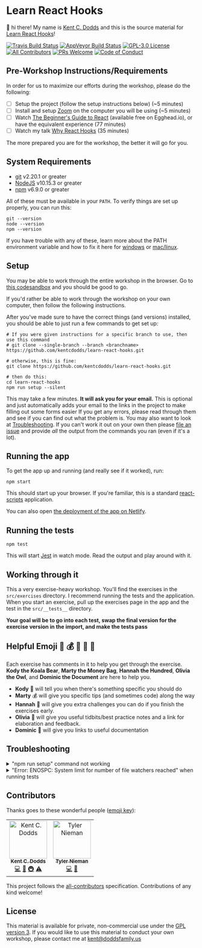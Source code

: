 # Learn React Hooks

👋 hi there! My name is [Kent C. Dodds](https://kentcdodds.com) and this is the
source material for [Learn React Hooks](https://kentcdodds.com/workshops/hooks)!

[![Travis Build Status][build-badge]][build]
[![AppVeyor Build Status][win-build-badge]][win-build]
[![GPL-3.0 License][license-badge]][license]
[![All Contributors](https://img.shields.io/badge/all_contributors-2-orange.svg?style=flat-square)](#contributors)
[![PRs Welcome][prs-badge]][prs] [![Code of Conduct][coc-badge]][coc]

## Pre-Workshop Instructions/Requirements

In order for us to maximize our efforts during the workshop, please do the
following:

- [ ] Setup the project (follow the setup instructions below) (~5 minutes)
- [ ] Install and setup [Zoom](https://zoom.us) on the computer you will be
      using (~5 minutes)
- [ ] Watch [The Beginner's Guide to React](https://kcd.im/beginner-react)
      (available free on Egghead.io), or have the equivalent experience (77
      minutes)
- [ ] Watch my talk
      [Why React Hooks](https://www.youtube.com/watch?v=zWsZcBiwgVE&list=PLV5CVI1eNcJgNqzNwcs4UKrlJdhfDjshf)
      (35 minutes)

The more prepared you are for the workshop, the better it will go for you.

## System Requirements

- [git][git] v2.20.1 or greater
- [NodeJS][node] v10.15.3 or greater
- [npm][npm] v6.9.0 or greater

All of these must be available in your `PATH`. To verify things are set up
properly, you can run this:

```
git --version
node --version
npm --version
```

If you have trouble with any of these, learn more about the PATH environment
variable and how to fix it here for [windows][win-path] or
[mac/linux][mac-path].

## Setup

You may be able to work through the entire workshop in the browser. Go to
[this codesandbox](https://codesandbox.io/s/github/kentcdodds/learn-react-hooks)
and you should be good to go.

If you'd rather be able to work through the workshop on your own computer, then
follow the following instructions.

After you've made sure to have the correct things (and versions) installed, you
should be able to just run a few commands to get set up:

```shell
# If you were given instructions for a specific branch to use, then use this command
# git clone --single-branch --branch <branchname> https://github.com/kentcdodds/learn-react-hooks.git

# otherwise, this is fine:
git clone https://github.com/kentcdodds/learn-react-hooks.git

# then do this:
cd learn-react-hooks
npm run setup --silent
```

This may take a few minutes. **It will ask you for your email.** This is
optional and just automatically adds your email to the links in the project to
make filling out some forms easier If you get any errors, please read through
them and see if you can find out what the problem is. You may also want to look
at [Troubleshooting](#troubleshooting). If you can't work it out on your own
then please [file an issue][issue] and provide _all_ the output from the
commands you ran (even if it's a lot).

## Running the app

To get the app up and running (and really see if it worked), run:

```shell
npm start
```

This should start up your browser. If you're familiar, this is a standard
[react-scripts](https://github.com/facebook/create-react-app) application.

You can also open
[the deployment of the app on Netlify](https://learn-react-hooks.netlify.com/).

## Running the tests

```shell
npm test
```

This will start [Jest](http://facebook.github.io/jest) in watch mode. Read the
output and play around with it.

## Working through it

This a very exercise-heavy workshop. You'll find the exercises in the
`src/exercises` directory. I recommend running the tests and the application.
When you start an exercise, pull up the exercises page in the app and the test
in the `src/__tests__` directory.

**Your goal will be to go into each test, swap the final version for the
exercise version in the import, and make the tests pass**

## Helpful Emoji 🐨 💰 💯 🦉 📜

Each exercise has comments in it to help you get through the exercise. **Kody
the Koala Bear**, **Marty the Money Bag**, **Hannah the Hundred**, **Olivia the
Owl**, and **Dominic the Document** are here to help you.

- **Kody** 🐨 will tell you when there's something specific you should do
- **Marty** 💰 will give you specific tips (and sometimes code) along the way
- **Hannah** 💯 will give you extra challenges you can do if you finish the
  exercises early.
- **Olivia** 🦉 will give you useful tidbits/best practice notes and a link for
  elaboration and feedback.
- **Dominic** 📜 will give you links to useful documentation

## Troubleshooting

<details>

<summary>"npm run setup" command not working</summary>

Here's what the setup script does. If it fails, try doing each of these things
individually yourself:

```
# verify your environment will work with the project
node ./scripts/verify

# install dependencies
npm install

# verify the project is ready to run
npm run build
npm run test:coverage
```

If any of those scripts fail, please try to work out what went wrong by the
error message you get. If you still can't work it out, feel free to [open an
issue][issue] with _all_ the output from that script. I will try to help if I
can.

</details>

<details>

<summary>"Error: ENOSPC: System limit for number of file watchers reached" when running tests</summary>

Per [this comment about the same issue](https://github.com/gatsbyjs/gatsby/issues/11406#issuecomment-458769756), try increasing your system's file watchers limit:
```
echo fs.inotify.max_user_watches=524288 | sudo tee -a /etc/sysctl.conf && sudo sysctl -p
```
> Read more about what’s happening at https://github.com/guard/listen/wiki/Increasing-the-amount-of-inotify-watchers#the-technical-details

</details>

## Contributors

Thanks goes to these wonderful people
([emoji key](https://github.com/kentcdodds/all-contributors#emoji-key)):

<!-- ALL-CONTRIBUTORS-LIST:START - Do not remove or modify this section -->
<!-- prettier-ignore -->
<table><tr><td align="center"><a href="https://kentcdodds.com"><img src="https://avatars.githubusercontent.com/u/1500684?v=3" width="100px;" alt="Kent C. Dodds"/><br /><sub><b>Kent C. Dodds</b></sub></a><br /><a href="https://github.com/kentcdodds/learn-react-hooks/commits?author=kentcdodds" title="Code">💻</a> <a href="https://github.com/kentcdodds/learn-react-hooks/commits?author=kentcdodds" title="Documentation">📖</a> <a href="#infra-kentcdodds" title="Infrastructure (Hosting, Build-Tools, etc)">🚇</a> <a href="https://github.com/kentcdodds/learn-react-hooks/commits?author=kentcdodds" title="Tests">⚠️</a></td><td align="center"><a href="http://tsnieman.net/"><img src="https://avatars3.githubusercontent.com/u/595711?v=4" width="100px;" alt="Tyler Nieman"/><br /><sub><b>Tyler Nieman</b></sub></a><br /><a href="https://github.com/kentcdodds/learn-react-hooks/commits?author=tsnieman" title="Code">💻</a> <a href="https://github.com/kentcdodds/learn-react-hooks/commits?author=tsnieman" title="Documentation">📖</a></td></tr></table>

<!-- ALL-CONTRIBUTORS-LIST:END -->

This project follows the
[all-contributors](https://github.com/kentcdodds/all-contributors)
specification. Contributions of any kind welcome!

## License

This material is available for private, non-commercial use under the
[GPL version 3](http://www.gnu.org/licenses/gpl-3.0-standalone.html). If you
would like to use this material to conduct your own workshop, please contact me
at kent@doddsfamily.us

[npm]: https://www.npmjs.com/
[node]: https://nodejs.org
[git]: https://git-scm.com/
[build-badge]:
  https://img.shields.io/travis/kentcdodds/learn-react-hooks.svg?style=flat-square&logo=travis
[build]: https://travis-ci.org/kentcdodds/learn-react-hooks
[license-badge]:
  https://img.shields.io/badge/license-GPL%203.0%20License-blue.svg?style=flat-square
[license]:
  https://github.com/kentcdodds/learn-react-hooks/blob/master/README.md#license
[prs-badge]:
  https://img.shields.io/badge/PRs-welcome-brightgreen.svg?style=flat-square
[prs]: http://makeapullrequest.com
[donate-badge]:
  https://img.shields.io/badge/$-support-green.svg?style=flat-square
[donate]: http://kcd.im/donate
[coc-badge]:
  https://img.shields.io/badge/code%20of-conduct-ff69b4.svg?style=flat-square
[coc]:
  https://github.com/kentcdodds/learn-react-hooks/blob/master/CODE_OF_CONDUCT.md
[github-watch-badge]:
  https://img.shields.io/github/watchers/kentcdodds/learn-react-hooks.svg?style=social
[github-watch]: https://github.com/kentcdodds/learn-react-hooks/watchers
[github-star-badge]:
  https://img.shields.io/github/stars/kentcdodds/learn-react-hooks.svg?style=social
[github-star]: https://github.com/kentcdodds/learn-react-hooks/stargazers
[twitter]:
  https://twitter.com/intent/tweet?text=Check%20out%20learn-react-hooks%20by%20@kentcdodds%20https://github.com/kentcdodds/learn-react-hooks%20%F0%9F%91%8D
[twitter-badge]:
  https://img.shields.io/twitter/url/https/github.com/kentcdodds/learn-react-hooks.svg?style=social
[emojis]: https://github.com/kentcdodds/all-contributors#emoji-key
[all-contributors]: https://github.com/kentcdodds/all-contributors
[win-path]:
  https://www.howtogeek.com/118594/how-to-edit-your-system-path-for-easy-command-line-access/
[mac-path]: http://stackoverflow.com/a/24322978/971592
[issue]: https://github.com/kentcdodds/learn-react-hooks/issues/new
[win-build-badge]:
  https://img.shields.io/appveyor/ci/kentcdodds/learn-react-hooks.svg?style=flat-square&logo=appveyor
[win-build]: https://ci.appveyor.com/project/kentcdodds/learn-react-hooks
[coverage-badge]:
  https://img.shields.io/codecov/c/github/kentcdodds/learn-react-hooks.svg?style=flat-square
[coverage]: https://codecov.io/github/kentcdodds/learn-react-hooks
[watchman]: https://facebook.github.io/watchman/docs/install.html
